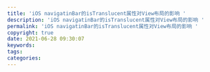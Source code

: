```yaml
---
title: 'iOS navigatinBar的isTranslucent属性对View布局的影响 '
description: 'iOS navigatinBar的isTranslucent属性对View布局的影响 '
permalink: 'iOS navigatinBar的isTranslucent属性对View布局的影响 '
copyright: true
date: 2021-06-28 09:30:07
keywords:
tags:
categories:
---
```

